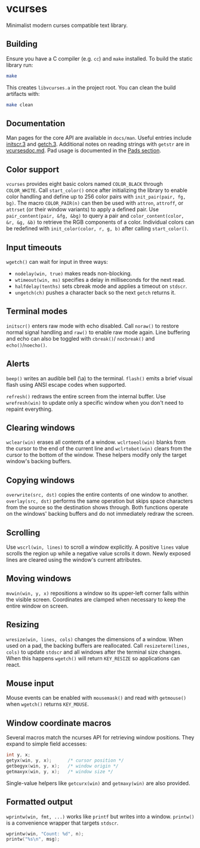 # vcurses

Minimalist modern curses compatible text library.

## Building

Ensure you have a C compiler (e.g. `cc`) and `make` installed. To build the
static library run:

```sh
make
```

This creates `libvcurses.a` in the project root. You can clean the build
artifacts with:

```sh
make clean
```

## Documentation

Man pages for the core API are available in `docs/man`. Useful entries
include [initscr.3](docs/man/initscr.3) and [getch.3](docs/man/getch.3).
Additional notes on reading strings with `getstr` are in
[vcursesdoc.md](vcursesdoc.md).
Pad usage is documented in the [Pads section](vcursesdoc.md#pads).

## Color support

`vcurses` provides eight basic colors named `COLOR_BLACK` through
`COLOR_WHITE`. Call `start_color()` once after initializing the library to
enable color handling and define up to 256 color pairs with
`init_pair(pair, fg, bg)`. The macro `COLOR_PAIR(n)` can then be used with
`attron`, `attroff`, or `attrset` (or their window variants) to apply a
defined pair. Use `pair_content(pair, &fg, &bg)` to query a pair and
`color_content(color, &r, &g, &b)` to retrieve the RGB components of a
color. Individual colors can be redefined with `init_color(color, r, g, b)`
after calling `start_color()`.

## Input timeouts

`wgetch()` can wait for input in three ways:

- `nodelay(win, true)` makes reads non-blocking.
- `wtimeout(win, ms)` specifies a delay in milliseconds for the next read.
- `halfdelay(tenths)` sets cbreak mode and applies a timeout on `stdscr`.
- `ungetch(ch)` pushes a character back so the next `getch` returns it.

## Terminal modes

`initscr()` enters raw mode with echo disabled. Call `noraw()` to
restore normal signal handling and `raw()` to enable raw mode again.
Line buffering and echo can also be toggled with `cbreak()`/
`nocbreak()` and `echo()`/`noecho()`.

## Alerts

`beep()` writes an audible bell (\a) to the terminal. `flash()` emits a brief
visual flash using ANSI escape codes when supported.

`refresh()` redraws the entire screen from the internal buffer. Use
`wrefresh(win)` to update only a specific window when you don't need to
repaint everything.

## Clearing windows

`wclear(win)` erases all contents of a window. `wclrtoeol(win)` blanks
from the cursor to the end of the current line and `wclrtobot(win)` clears
from the cursor to the bottom of the window. These helpers modify only the
target window's backing buffers.

## Copying windows

`overwrite(src, dst)` copies the entire contents of one window to another.
`overlay(src, dst)` performs the same operation but skips space characters
from the source so the destination shows through. Both functions operate
on the windows' backing buffers and do not immediately redraw the screen.

## Scrolling

Use `wscrl(win, lines)` to scroll a window explicitly. A positive `lines`
value scrolls the region up while a negative value scrolls it down. Newly
exposed lines are cleared using the window's current attributes.

## Moving windows

`mvwin(win, y, x)` repositions a window so its upper-left corner falls within
the visible screen. Coordinates are clamped when necessary to keep the entire
window on screen.

## Resizing

`wresize(win, lines, cols)` changes the dimensions of a window. When used on a
pad, the backing buffers are reallocated. Call `resizeterm(lines, cols)` to
update `stdscr` and all windows after the terminal size changes. When this
happens `wgetch()` will return `KEY_RESIZE` so applications can react.

## Mouse input

Mouse events can be enabled with `mousemask()` and read with `getmouse()` when
`wgetch()` returns `KEY_MOUSE`.

## Window coordinate macros

Several macros match the ncurses API for retrieving window positions. They
expand to simple field accesses:

```c
int y, x;
getyx(win, y, x);      /* cursor position */
getbegyx(win, y, x);   /* window origin */
getmaxyx(win, y, x);   /* window size */
```

Single-value helpers like `getcurx(win)` and `getmaxy(win)` are also provided.

## Formatted output

`wprintw(win, fmt, ...)` works like `printf` but writes into a window.
`printw()` is a convenience wrapper that targets `stdscr`.

```c
wprintw(win, "Count: %d", n);
printw("%s\n", msg);
```

